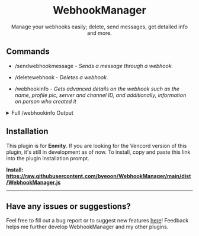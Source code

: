 <div align='center'>
<h1> WebhookManager </h1>
  Manage your webhooks easily; delete, send messages, get detailed info and more.
</div>

  ## Commands
  - /sendwebhookmessage - *Sends a message through a webhook.*


  - /deletewebhook -  *Deletes a webhook.*

  
  - /webhookinfo - *Gets advanced details on the webhook such as the name, profile pic, server and channel ID, and additionally, information on person who created it*
  <details><summary>Full /webhookinfo Output</summary>
    - Webhook Username <br>
    - Webhook ID<br>
    - Webhook Token<br>
    - Channel ID<br>
    - Server ID<br>
    - Webhook Profile Picture<br>
    - Webhook Type<br>
    - Creator UserID<br>
    - Creator Username<br>
    - Creator Profile<br>
  </details>

## Installation
This plugin is for **Enmity**. If you are looking for the Vencord version of this plugin, it's still in development as of now. 
To install, copy and paste this link into the plugin installation prompt.

**Install: https://raw.githubusercontent.com/byeoon/WebhookManager/main/dist/WebhookManager.js**

---

## Have any issues or suggestions?
Feel free to fill out a bug report or to suggest new features [here](https://github.com/byeoon/WebhookManager/issues/new)! Feedback helps me further develop WebhookManager and my other plugins.
